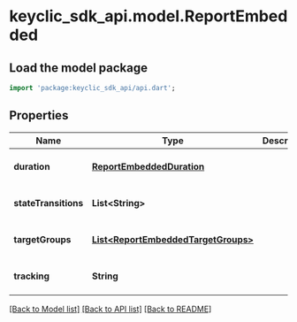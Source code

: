 # keyclic_sdk_api.model.ReportEmbedded

## Load the model package
```dart
import 'package:keyclic_sdk_api/api.dart';
```

## Properties
Name | Type | Description | Notes
------------ | ------------- | ------------- | -------------
**duration** | [**ReportEmbeddedDuration**](ReportEmbeddedDuration.md) |  | [optional] [default to null]
**stateTransitions** | **List&lt;String&gt;** |  | [optional] [default to []]
**targetGroups** | [**List&lt;ReportEmbeddedTargetGroups&gt;**](ReportEmbeddedTargetGroups.md) |  | [optional] [default to []]
**tracking** | **String** |  | [optional] [default to null]

[[Back to Model list]](../README.md#documentation-for-models) [[Back to API list]](../README.md#documentation-for-api-endpoints) [[Back to README]](../README.md)



